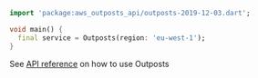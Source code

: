 ```dart
import 'package:aws_outposts_api/outposts-2019-12-03.dart';

void main() {
  final service = Outposts(region: 'eu-west-1');
}
```

See [API reference](https://pub.dev/documentation/aws_outposts_api/latest/outposts-2019-12-03/Outposts-class.html) on how to use Outposts
